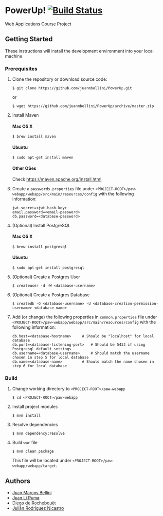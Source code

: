 # PowerUp! [![Build Status](https://travis-ci.org/juanmbellini/PowerUp.svg?branch=master)](https://travis-ci.org/juanmbellini/PowerUp)

Web Applications Course Project

## Getting Started

These instructions will install the development environment into your local machine

### Prerequisites

1. Clone the repository or download source code:

	```
	$ git clone https://github.com/juanmbellini/PowerUp.git
	```
	or
	
	```
	$ wget https://github.com/juanmbellini/PowerUp/archive/master.zip
	```

2. Install Maven

	#### Mac OS X
	```
	$ brew install maven
	```
	
	#### Ubuntu
	```
	$ sudo apt-get install maven
	```
	
	#### Other OSes
	Check https://maven.apache.org/install.html.
	
3. Create a ```passwords.properties``` file under ```<PROJECT-ROOT>/paw-webapp/webapp/src/main/resources/config``` with the following information:

	``` properties
	jwt.secret=<jwt-hash-key>
	email.password=<email-password>
	db.password=<database-password>
	```	


4. (Optional) Install PostgreSQL

	#### Mac OS X
	```
	$ brew install postgresql
	```
	
	#### Ubuntu
	```
	$ sudo apt-get install postgresql
	```

5. (Optional) Create a Postgres User

	```
	$ createuser -d -W <database-username>
	```	

6. (Optional) Create a Postgres Database

	```
	$ createdb -O <database-username> -U <database-creation-permission-username> <database-name>
	```	

7. Add (or change) the following properties in ```common.properties``` file under ```<PROJECT-ROOT>/paw-webapp/webapp/src/main/resources/config``` with the following information:

	``` properties
	db.host=<database-hostname>		# Should be "localhost" for local database
	db.port=<database-listening-port>	# Should be 5432 if using Postgresql default settings
	db.username=<database-username>		# Should match the username chosen in step 5 for local database
	db.name=<database-name>			# Should match the name chosen in step 6 for local database
	```	

### Build

1. Change working directory to ```<PROJECT-ROOT>/paw-webapp```

	```
	$ cd <PROJECT-ROOT>/paw-webapp
	```
	
2. Install project modules

	```
	$ mvn install
	```
	
3. Resolve dependencies

	```
	$ mvn dependency:resolve
	```
	
4. Build ```war``` file

	```
	$ mvn clean package
	```
	This file will be located under ```<PROJECT-ROOT>/paw-webapp/webapp/target```.




## Authors
* [Juan Marcos Bellini](https://github.com/juanmbellini)
* [Juan Li Puma](https://github.com/lipusal)
* [Diego de Rochebouët](https://github.com/Drocheg)
* [Julián Rodriguez Nicastro](https://github.com/julianrod94)